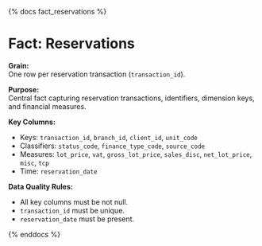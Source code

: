{% docs fact_reservations %}

# Fact: Reservations

**Grain:**  
One row per reservation transaction (`transaction_id`).

**Purpose:**  
Central fact capturing reservation transactions, identifiers, dimension keys, and financial measures.

**Key Columns:**  
- Keys: `transaction_id`, `branch_id`, `client_id`, `unit_code`
- Classifiers: `status_code`, `finance_type_code`, `source_code`
- Measures: `lot_price`, `vat`, `gross_lot_price`, `sales_disc`, `net_lot_price`, `misc`, `tcp`
- Time: `reservation_date`

**Data Quality Rules:**  
- All key columns must be not null.
- `transaction_id` must be unique.
- `reservation_date` must be present.

{% enddocs %}
